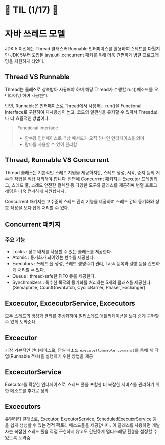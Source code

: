 # 📖 TIL (1/17) 📖
# 자바 쓰레드 모델

JDK 5 이전에는 Thread 클래스와 Runnable 인터페이스를 활용하여 스레드를 다뤘지만 JDK 5부터 도입된 java.util.concurrent 패키를 통해 더욱 간편하게 병렬 프로그래밍을 지원하게 되었다.

## Thread VS Runnable

Thread는 클래스로 상속받아 사용해야 하며 해당 Thread가 수행할 run()메소드를 오버라이딩 하여 사용한다.

반면, Runnable은 인터페이스로 Thread에서 사용하는 run()을 Functional Interface로 구현하여 재사용성이 높고, 코드의 일관성을 유지할 수 있어서 Thread보다 더 효율적인 방법이다.

> Functional Interface
>
> - 함수형 인터페이스로 추상 메서드가 오직 하나인 인터페이스를 의미
> - 람다를 사용할 수 있어 편리함

## Thread, Runnable VS Concurrent

Thread 클래스는 기본적인 스레드 지원을 제공하지만, 스레드 생성, 시작, 중지 등의 저수준 작업을 직접 처리해야 합니다. 반면에 Concurrent 패키지는 Executor 프레임워크, 스레드 풀, 스레드 안전한 컬렉션 등 다양한 도구와 클래스를 제공하여 병렬 프로그래밍을 더욱 편리하게 지원합니다.

Concurrent 패키지는 고수준의 스레드 관리 기능을 제공하여 스레드 간의 동기화와 상호 작용을 보다 쉽게 처리할 수 있다.

## Concurrent 패키지

### 주요 기능

- Locks : 상호 배제를 사용할 수 있는 클래스를 제공한다.
- Atomic : 동기화가 되어있는 변수를 제공한다.
- Executors : 쓰레드 풀 생성, 쓰레드 생명주기 관리, Task 등록과 실행 등을 간편하게 처리할 수 있다.
- Queue : thread-safe한 FIFO 큐를 제공한다.
- Synchronizers : 특수한 목적의 동기화를 처리하는 5개의 클래스를 제공한다. (Semaphroe, CountDownLatch, CyclicBarrier, Phaser, Exchanger)

## Excecutor, ExcecutorService, Excecutors

모두 스레드의 생성과 관리를 추상화하여 멀티스레드 애플리케이션을 보다 쉽게 구현할 수 있게 도와준다.

## Excecutor

가장 기본적인 인터페이스로, 단일 메소드 `execute(Runnable command)`를 통해 새 작업(Runnable 객체)을 실행하기 위한 방법을 제공

## ExcecutorService

Executor를 확장한 인터페이스로, 스레드 풀을 포함한 더 복잡한 서비스를 관리하기 위한 메소드를 추가로 정의

## Excecutors

유틸리티 클래스로, Executor, ExecutorService, ScheduledExecutorService 등을 쉽게 생성할 수 있는 정적 팩토리 메소드들을 제공합니다. 이 클래스를 사용하면 개발자는 복잡한 스레드 풀을 직접 구현하지 않고도 간단하게 멀티스레딩 환경을 설정할 수 있도록 도와줌